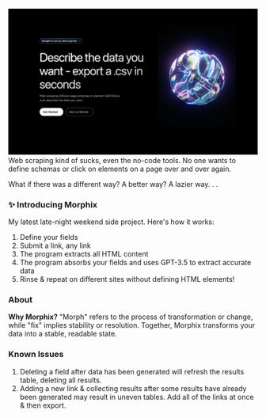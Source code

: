 ![Morphix Preview](/public/images/graphhero.png)
Web scraping kind of sucks, even the no-code tools. No one wants to define schemas or click on elements on a page over and over again.

What if there was a different way? A better way? A lazier way. . .

### ✨ Introducing Morphix

My latest late-night weekend side project. Here's how it works:

1. Define your fields
2. Submit a link, any link
3. The program extracts all HTML content
4. The program absorbs your fields and uses GPT-3.5 to extract accurate data
5. Rinse & repeat on different sites without defining HTML elements!

### About

**Why Morphix?**
"Morph" refers to the process of transformation or change, while "fix" implies stability or resolution. Together, Morphix transforms your data into a stable, readable state. 

### Known Issues
1. Deleting a field after data has been generated will refresh the results table, deleting all results.
2. Adding a new link & collecting results after some results have already been generated may result in uneven tables. Add all of the links at once & then export.

